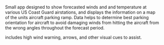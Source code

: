 Small app designed to show forecasted winds and and temperature at various US Coast Guard airstations, and displays the information on a map of the units aircraft parking ramp. Data helps to determine best parking orientation for aircraft to avoid damaging winds from hitting the aircraft from the wrong angles throughout the forecast period.

includes high wind warning, arrows, and other visual cues to assist.

